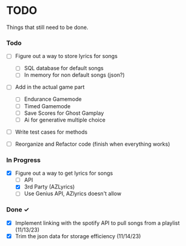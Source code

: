 # TODO

Things that still need to be done.

### Todo


- [ ] Figure out a way to store lyrics for songs
  - [ ] SQL database for default songs
  - [ ] In memory for non default songs (json?)

- [ ] Add in the actual game part
  - [ ] Endurance Gamemode
  - [ ] Timed Gamemode
  - [ ] Save Scores for Ghost Gamplay
  - [ ] Ai for generative multiple choice

- [ ] Write test cases for methods

- [ ] Reorganize and Refactor code (finish when everything works)

### In Progress

- [x] Figure out a way to get lyrics for songs
  - [ ] API
  - [x] 3rd Party (AZLyrics)
  - [ ] Use Genius API, AZlyrics doesn't allow

### Done ✓
- [x] Implement linking with the spotify API to pull songs from a playlist  (11/13/23)
- [x] Trim the json data for storage efficiency   (11/14/23)